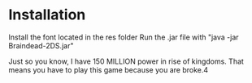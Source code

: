 # Installation

Install the font located in the res folder
Run the .jar file with "java -jar Braindead-2DS.jar"

Just so you know, I have 150 MILLION power in rise of kingdoms. That means you have to play this game because you are broke.4